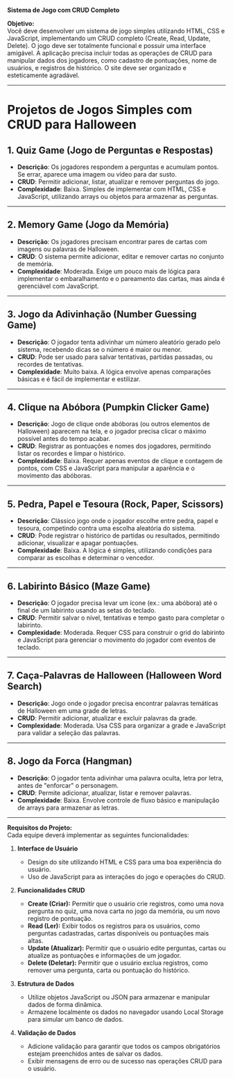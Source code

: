 **Sistema de Jogo com CRUD Completo**

**Objetivo:**  
Você deve desenvolver um sistema de jogo simples utilizando HTML, CSS e JavaScript, implementando um CRUD completo (Create, Read, Update, Delete). 
O jogo deve ser totalmente funcional e possuir uma interface amigável. 
A aplicação precisa incluir todas as operações de CRUD para manipular dados dos jogadores, como cadastro de pontuações, nome de usuários, e registros de histórico. 
O site deve ser organizado e esteticamente agradável.

---

# Projetos de Jogos Simples com CRUD para Halloween

## 1. Quiz Game (Jogo de Perguntas e Respostas)
- **Descrição**: Os jogadores respondem a perguntas e acumulam pontos. Se errar, aparece uma imagem ou vídeo para dar susto.
- **CRUD**: Permitir adicionar, listar, atualizar e remover perguntas do jogo.
- **Complexidade**: Baixa. Simples de implementar com HTML, CSS e JavaScript, utilizando arrays ou objetos para armazenar as perguntas.

---

## 2. Memory Game (Jogo da Memória)
- **Descrição**: Os jogadores precisam encontrar pares de cartas com imagens ou palavras de Halloween.
- **CRUD**: O sistema permite adicionar, editar e remover cartas no conjunto de memória.
- **Complexidade**: Moderada. Exige um pouco mais de lógica para implementar o embaralhamento e o pareamento das cartas, mas ainda é gerenciável com JavaScript.

---

## 3. Jogo da Adivinhação (Number Guessing Game)
- **Descrição**: O jogador tenta adivinhar um número aleatório gerado pelo sistema, recebendo dicas se o número é maior ou menor.
- **CRUD**: Pode ser usado para salvar tentativas, partidas passadas, ou recordes de tentativas.
- **Complexidade**: Muito baixa. A lógica envolve apenas comparações básicas e é fácil de implementar e estilizar.

---

## 4. Clique na Abóbora (Pumpkin Clicker Game)
- **Descrição**: Jogo de clique onde abóboras (ou outros elementos de Halloween) aparecem na tela, e o jogador precisa clicar o máximo possível antes do tempo acabar.
- **CRUD**: Registrar as pontuações e nomes dos jogadores, permitindo listar os recordes e limpar o histórico.
- **Complexidade**: Baixa. Requer apenas eventos de clique e contagem de pontos, com CSS e JavaScript para manipular a aparência e o movimento das abóboras.

---

## 5. Pedra, Papel e Tesoura (Rock, Paper, Scissors)
- **Descrição**: Clássico jogo onde o jogador escolhe entre pedra, papel e tesoura, competindo contra uma escolha aleatória do sistema.
- **CRUD**: Pode registrar o histórico de partidas ou resultados, permitindo adicionar, visualizar e apagar pontuações.
- **Complexidade**: Baixa. A lógica é simples, utilizando condições para comparar as escolhas e determinar o vencedor.

---

## 6. Labirinto Básico (Maze Game)
- **Descrição**: O jogador precisa levar um ícone (ex.: uma abóbora) até o final de um labirinto usando as setas do teclado.
- **CRUD**: Permitir salvar o nível, tentativas e tempo gasto para completar o labirinto.
- **Complexidade**: Moderada. Requer CSS para construir o grid do labirinto e JavaScript para gerenciar o movimento do jogador com eventos de teclado.

---

## 7. Caça-Palavras de Halloween (Halloween Word Search)
- **Descrição**: Jogo onde o jogador precisa encontrar palavras temáticas de Halloween em uma grade de letras.
- **CRUD**: Permitir adicionar, atualizar e excluir palavras da grade.
- **Complexidade**: Moderada. Usa CSS para organizar a grade e JavaScript para validar a seleção das palavras.

---

## 8. Jogo da Forca (Hangman)
- **Descrição**: O jogador tenta adivinhar uma palavra oculta, letra por letra, antes de "enforcar" o personagem.
- **CRUD**: Permite adicionar, atualizar, listar e remover palavras.
- **Complexidade**: Baixa. Envolve controle de fluxo básico e manipulação de arrays para armazenar as letras.

---

**Requisitos do Projeto:**  
Cada equipe deverá implementar as seguintes funcionalidades:

1. **Interface de Usuário**  
   - Design do site utilizando HTML e CSS para uma boa experiência do usuário.
   - Uso de JavaScript para as interações do jogo e operações do CRUD.

2. **Funcionalidades CRUD**  
   - **Create (Criar):** Permitir que o usuário crie registros, como uma nova pergunta no quiz, uma nova carta no jogo da memória, ou um novo registro de pontuação.
   - **Read (Ler):** Exibir todos os registros para os usuários, como perguntas cadastradas, cartas disponíveis ou pontuações mais altas.
   - **Update (Atualizar):** Permitir que o usuário edite perguntas, cartas ou atualize as pontuações e informações de um jogador.
   - **Delete (Deletar):** Permitir que o usuário exclua registros, como remover uma pergunta, carta ou pontuação do histórico.

3. **Estrutura de Dados**  
   - Utilize objetos JavaScript ou JSON para armazenar e manipular dados de forma dinâmica.
   - Armazene localmente os dados no navegador usando Local Storage para simular um banco de dados.

4. **Validação de Dados**  
   - Adicione validação para garantir que todos os campos obrigatórios estejam preenchidos antes de salvar os dados.
   - Exibir mensagens de erro ou de sucesso nas operações CRUD para o usuário.


